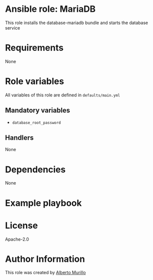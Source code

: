 # Ansible role: MariaDB

This role installs the database-mariadb
bundle and starts the database service

# Requirements
None

# Role variables
All variables of this role are defined in `defaults/main.yml`

## Mandatory variables
* `database_root_password`

## Handlers
None

# Dependencies
None

# Example playbook

# License
Apache-2.0

# Author Information
This role was created by [Alberto Murillo](alberto.murillo.silva@intel.com)
